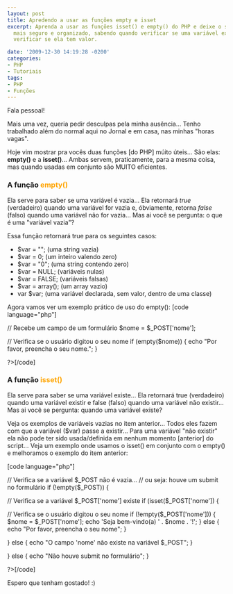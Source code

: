 ```yaml
---
layout: post
title: Apredendo a usar as funções empty e isset
excerpt: Aprenda a usar as funções isset() e empty() do PHP e deixe o seu sistema
  mais seguro e organizado, sabendo quando verificar se uma variável existe e quando
  verificar se ela tem valor.

date: '2009-12-30 14:19:28 -0200'
categories:
- PHP
- Tutoriais
tags:
- PHP
- Funções
---
```

<p>Fala pessoal!</p>
<p>Mais uma vez, queria pedir desculpas pela minha ausência... Tenho trabalhado além do normal aqui no Jornal e em casa, nas minhas "horas vagas".</p>
<p>Hoje vim mostrar pra vocês duas funções [do PHP] múito úteis... São elas: <strong>empty()</strong> e a <strong>isset()</strong>... Ambas servem, praticamente, para a mesma coisa, mas quando usadas em conjunto são MUITO eficientes.</p>
<h3>A função <span style="color: orange;">empty()</span></h3>
<p>Ela serve para saber se uma variável é vazia... Ela retornará <em>true</em> (verdadeiro) quando uma variável for vazia e, óbviamente, retorna <em>false</em> (falso) quando uma variável não for vazia... Mas ai você se pergunta: o que é uma "variável vazia"?</p>
<p>Essa função retornará true para os seguintes casos:</p>
<ul>
<li>$var = ""; (uma string vazia)</li>
<li>$var = 0; (um inteiro valendo zero)</li>
<li>$var = "0"; (uma string contendo zero)</li>
<li>$var = NULL; (variáveis nulas)</li>
<li>$var = FALSE; (variáveis falsas)</li>
<li>$var = array(); (um array vazio)</li>
<li>var $var; (uma variável declarada, sem valor, dentro de uma classe)</li>
</ul>
<p>Agora vamos ver um exemplo prático de uso do empty():
[code language="php"]<?php</p>
<p>// Recebe um campo de um formulário
$nome = $_POST['nome'];</p>
<p>// Verifica se o usuário digitou o seu nome
if (empty($nome)) {
	echo "Por favor, preencha o seu nome.";
}</p>
<p>?>[/code]</p>
<p>
<h3>A função <span style="color: orange;">isset()</span></h3>
<p>Ela serve para saber se uma variável existe... Ela retornará true (verdadeiro) quando uma variável existir e false (falso) quando uma variável não existir... Mas ai você se pergunta: quando uma variável existe?</p>
<p>Veja os exemplos de variáveis vazias no item anterior... Todos eles fazem com que a variável ($var) passe a existir... Para uma variável "não existir" ela não pode ter sido usada/definida em nenhum momento [anterior] do script... Veja um exemplo onde usamos o isset() em conjunto com o empty() e melhoramos o exemplo do item anterior:</p>
<p>[code language="php"]<?php</p>
<p>// Verifica se a variável $_POST não é vazia...
// ou seja: houve um submit no formulário
if (!empty($_POST)) {</p>
<p>	// Verifica se a variável $_POST['nome'] existe
	if (isset($_POST['nome']) {</p>
<p>		// Verifica se o usuário digitou o seu nome
		if (!empty($_POST['nome'])) {
			$nome = $_POST['nome'];
			echo 'Seja bem-vindo(a) ' . $nome . '!';
		} else {
			echo "Por favor, preencha o seu nome";
		}</p>
<p>	} else {
		echo "O campo 'nome' não existe na variável $_POST";
	}</p>
<p>} else {
	echo "Não houve submit no formulário";
}</p>
<p>?>[/code]</p>
<p>Espero que tenham gostado! :)</p>
